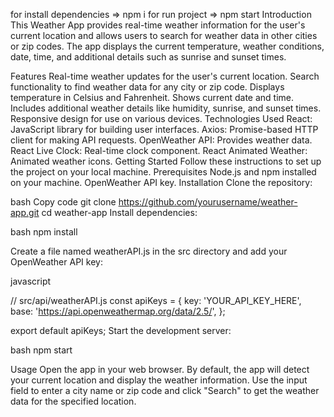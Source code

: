 for install dependencies => npm i
for run project => npm start
Introduction This Weather App provides real-time weather information for the user's current location and allows users to search for weather data in other cities or zip codes. The app displays the current temperature, weather conditions, date, time, and additional details such as sunrise and sunset times.

Features Real-time weather updates for the user's current location. Search functionality to find weather data for any city or zip code. Displays temperature in Celsius and Fahrenheit. Shows current date and time. Includes additional weather details like humidity, sunrise, and sunset times. Responsive design for use on various devices. Technologies Used React: JavaScript library for building user interfaces. Axios: Promise-based HTTP client for making API requests. OpenWeather API: Provides weather data. React Live Clock: Real-time clock component. React Animated Weather: Animated weather icons. Getting Started Follow these instructions to set up the project on your local machine.
Prerequisites Node.js and npm installed on your machine. OpenWeather API key. Installation Clone the repository:

bash Copy code git clone https://github.com/yourusername/weather-app.git cd weather-app Install dependencies:

bash npm install

Create a file named weatherAPI.js in the src directory and add your OpenWeather API key:

javascript

// src/api/weatherAPI.js const apiKeys = { key: 'YOUR_API_KEY_HERE', base: 'https://api.openweathermap.org/data/2.5/', };

export default apiKeys; Start the development server:

bash npm start

Usage Open the app in your web browser. By default, the app will detect your current location and display the weather information. Use the input field to enter a city name or zip code and click "Search" to get the weather data for the specified location.